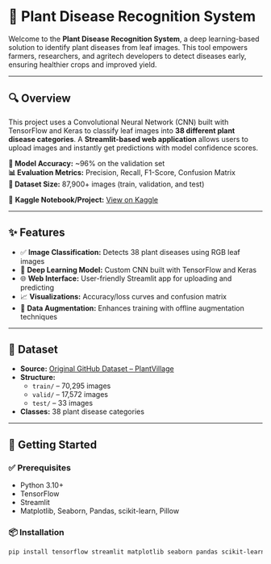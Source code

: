 # 🌿 Plant Disease Recognition System

Welcome to the **Plant Disease Recognition System**, a deep learning-based solution to identify plant diseases from leaf images. This tool empowers farmers, researchers, and agritech developers to detect diseases early, ensuring healthier crops and improved yield.

---

## 🔍 Overview

This project uses a Convolutional Neural Network (CNN) built with TensorFlow and Keras to classify leaf images into **38 different plant disease categories**. A **Streamlit-based web application** allows users to upload images and instantly get predictions with model confidence scores. 

**🧠 Model Accuracy:** ~96% on the validation set  
**📊 Evaluation Metrics:** Precision, Recall, F1-Score, Confusion Matrix  
**📁 Dataset Size:** 87,900+ images (train, validation, and test)

📌 **Kaggle Notebook/Project:** [View on Kaggle](https://www.kaggle.com/your-kaggle-link-here)

---

## ✨ Features

- ✅ **Image Classification:** Detects 38 plant diseases using RGB leaf images  
- 🧠 **Deep Learning Model:** Custom CNN built with TensorFlow and Keras  
- 🌐 **Web Interface:** User-friendly Streamlit app for uploading and predicting  
- 📈 **Visualizations:** Accuracy/loss curves and confusion matrix  
- 🔄 **Data Augmentation:** Enhances training with offline augmentation techniques  

---

## 📂 Dataset

- **Source:** [Original GitHub Dataset – PlantVillage](https://github.com/spMohanty/PlantVillage-Dataset)
- **Structure:**
  - `train/` – 70,295 images  
  - `valid/` – 17,572 images  
  - `test/` – 33 images  
- **Classes:** 38 plant disease categories

---

## 🚀 Getting Started

### ✅ Prerequisites

- Python 3.10+
- TensorFlow
- Streamlit
- Matplotlib, Seaborn, Pandas, scikit-learn, Pillow

### 📦 Installation

```bash
pip install tensorflow streamlit matplotlib seaborn pandas scikit-learn pillow
